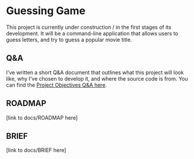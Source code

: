 # Guessing Game
This project is currently under construction / in the first stages of its development. It will be a command-line application that allows users to guess letters, and try to guess a popular movie title.

## Q&A
I've written a short Q&A document that outlines what this project will look like, why I've chosen to develop it, and where the source code is from. You can find the [Project Objectives Q&A here](./docs/QA.md).
## ROADMAP
[link to docs/ROADMAP here]
## BRIEF
[link to docs/BRIEF here]